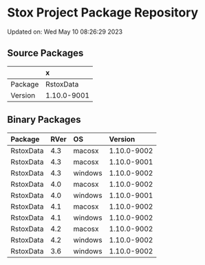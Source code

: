 # Stox Project Package Repository


Updated on: Wed May 10 08:26:29 2023
## Source Packages

|        |x           |
|:-------|:-----------|
|Package |RstoxData   |
|Version |1.10.0-9001 |

## Binary Packages

|Package   |RVer |OS      |Version     |
|:---------|:----|:-------|:-----------|
|RstoxData |4.3  |macosx  |1.10.0-9002 |
|RstoxData |4.3  |macosx  |1.10.0-9001 |
|RstoxData |4.3  |windows |1.10.0-9002 |
|RstoxData |4.0  |macosx  |1.10.0-9002 |
|RstoxData |4.0  |windows |1.10.0-9001 |
|RstoxData |4.1  |macosx  |1.10.0-9002 |
|RstoxData |4.1  |windows |1.10.0-9002 |
|RstoxData |4.2  |macosx  |1.10.0-9002 |
|RstoxData |4.2  |windows |1.10.0-9002 |
|RstoxData |3.6  |windows |1.10.0-9002 |
